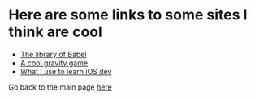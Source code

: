 # Here are some links to some sites I think are cool

- [The library of Babel](https://libraryofbabel.info)
- [A cool gravity game](https://lab.nationalmedals.org/gravity.php)
- [What I use to learn iOS dev](https://codewithchris.com/account/)

Go back to the main page [here](README.markdown)